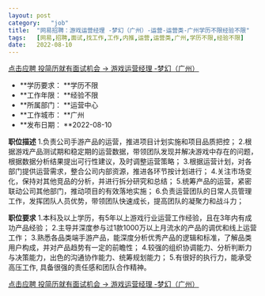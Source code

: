 ```yaml
---
layout:	post
category:	"job"
title:	"网易招聘：游戏运营经理 -梦幻（广州）-运营-运营类-广州学历不限经验不限"
tags:	[网易,招聘,面试,找工作,工作,内推,运营,运营类,广州,学历不限,经验不限]
date:	2022-08-10
---
```


[点击应聘 投简历就有面试机会 -> 游戏运营经理 -梦幻（广州）](http://mobile.bole.netease.com/bole/boleDetail?id=27626&employeeId=346f03c3cda5f04c&key=all)



- **学历要求： **学历不限
- **工作年限： **经验不限
- **所属部门： **运营中心
- **工作城市： **广州
- **发布日期： **2022-08-10



**职位描述**
1.负责公司手游产品的运营，推进项目计划实施和项目品质把控；
2.根据游戏产品测试期和稳定期的运营数据，带领团队发现并解决游戏中存在的问题，根据数据分析结果提出可行性建议，及时调整运营策略；
3.根据运营计划，对各部门提供运营需求，整合公司内部资源，推进各环节按计划进行；
4.关注市场变化，保持对其他竞品的分析，并进行拆分研究和总结；
5.统筹产品的运营，紧密联动公司其他部门，推动项目的有效落地实施；
6.负责运营团队的日常人员管理工作，发挥团队人员优势，带领团队快速成长，提高团队的凝聚力和战斗力；



**职位要求**
1.本科及以上学历，有5年以上游戏行业运营工作经验，且在3年内有成功产品经验；
2.主导并深度参与过1款1000万以上月流水的产品的调优和线上运营工作；
3.熟悉各品类端手游产品，能深度分析优秀产品的逻辑和标准，了解品类用户构成，并对产品趋势有一定的前瞻性；
4.较强的组织协调能力、分析判断力与决策能力，出色的沟通协作能力、统筹规划能力；
5.有很好的执行力，能承受高压工作, 具备很强的责任感和团队合作精神。



[点击应聘 投简历就有面试机会 -> 游戏运营经理 -梦幻（广州）](http://mobile.bole.netease.com/bole/boleDetail?id=27626&employeeId=346f03c3cda5f04c&key=all)